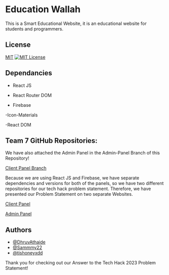 
# Education Wallah

This is a Smart Educational Website, it is an educational website for students and programmers.


## License

[MIT](https://choosealicense.com/licenses/mit/)
[![MIT License](https://img.shields.io/badge/License-MIT-green.svg)](https://choosealicense.com/licenses/mit/)


## Dependancies

- React JS

- React Router DOM

- Firebase

-Icon-Materials

-React DOM

## Team 7 GitHub Repositories:

We have also attached the Admin Panel in the Admin-Panel Branch of this Repository!

[Client Panel Branch](https://github.com/DhruvAthaide/EducationWallah/tree/master)

Because we are using React JS and Firebase, we have separate dependencies and versions for both of the panels, so we have two different repositories for our tech hack problem statement. Therefore, we have presented our Problem Statement on two separate Websites. 

[Client Panel](https://github.com/Sammmy22/tech-hack-project)

[Admin Panel](https://github.com/DhruvAthaide/tech-hack-admin-panel)




## Authors

- [@DhruvAthaide](https://github.com/DhruvAthaide)
- [@Sammmy22](https://github.com/Sammmy22)
- [@tishoneyxdd](https://github.com/tishoneyxdd)


Thank you for checking out our Answer to the Tech Hack 2023 Problem Statement!